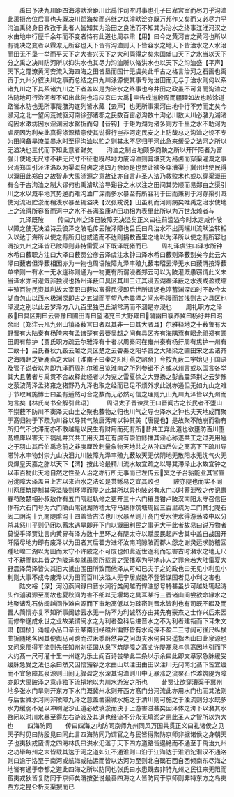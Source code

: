 <!-- { "loadSidebar": true } -->
　　禹曰予决九川距四海濬畎浍距川此禹作司空时事也孔子曰卑宫室而尽力乎沟洫此禹摄帝位后事也夫既决川距海矣而必继之以濬畎浍亦既万邦作乂矣而又必尽力乎沟洫禹终身日孜孜于此者人皆知其为治田之良法而不知其为治水之终事江淮河汉之水由地中行歴千余年而不变者恃有此道也周恭肃【用】曰今之黄河古之黄河也所以有徙决之变者以霖潦无所容也天下皆有沟洫则天下皆容水之地天下皆治水之人水治而田无不垦一举而平天下之大害兴天下之大利両得之矣朱国盛曰天下之水当以天下分之禹之决川防河所以抑洪水也其尽力沟洫所以偹洪水也以天下之沟洫盛【平声】天下之霪潦黄河安流入海四海之田皆垦而国计无虞矣此千古之格言治河之石画也禹贡于九州分叙决川之事而总结之曰九川涤源使其事专为治田而无与于治水则何以系诸九川之下其系诸九川之下者盖以是为治水之终事也今井田之政虽不可复而沟洫之法随地可行治河者不知出此何也冯应京曰大禹圭告成迨殷周而疆理如故也畛涂道路皆水防也无所事隄潴沟遂列皆水藏【去声】也无所事渠河由地中行不劳而定矣今濒河之北一望闲荒诚驱河南徐邳诸郡之民数百亩必沟数十沟必川数大川必潴为湖渚沟因水漱坊因水淫渊因水罄折而句【音钩】于矩为湖为渚多则方千里之水不助河为虐反因为利矣此真得涤源精意使其说得行岂非河定民安之上防哉总之沟洫之设不专为田间备旱潦盖暴水时至得沟洫以贮之则其水不尽归于河此急来缓受之法河之所以无溢决也三代而下知此意者鲜矣
　　沟洫之制占地颇多商鞅之所以开阡陌者为富强计使地无尺寸不耕无尺寸不征也旣尽地力废沟洫则膏壤变为舄卤而穿渠灌溉之事兴焉郑国引泾注洛以为渠溉舄卤之地四万余顷是也贾让欲多穿漕渠于冀州地使民得以溉田此郑白之故智非大禹涤源之意故让亦自言非圣人法乃救败术也或以穿渠溉田有合于古沟洫之制大谬何也禹濬畎浍导谿谷之水以注之田间其势顺而易郑白之渠引川之水以溉平地其势逆而难沟洫广深雨多水暴至有所容利于田而兼利于河穿渠引溉使河流迟贮淤而稍浅水暴至辄溢决【汉张戎说】田虽利而河则病矣唯禹之治水使地上之流得所容畜而河中之水不甚满盈康功田功相为表里此所以为万世永赖者与
　　九泽既陂
　　传曰九州之泽已陂障无决溢矣正义曰往前滥溢今时水定咸作陂以障之使无决溢诗云彼泽之陂毛传云陂泽障也吕氏曰凡治水不出两端川流畎浍转相入以达于海所以使之有所归也或逺而不达则捐数百里之地以为泽所以使之有所容也渭按九州之泽皆已陂障则非特雷夏以下既泽既猪而已
　　周礼泽虞注曰泽水所钟水希曰薮职方注曰大泽曰薮贾公彦云泽虞注水钟曰泽水希曰薮则泽薮别矣今此云大泽曰薮者但泽薮相因亦为一物也周语陂障九泽丰殖九薮韦昭云泽无水曰薮渭按泽薮单举则一有水一无水连称则通为一物更有所谓浸者郑云可以为陂灌溉愚窃谓此义未当泽水亦可灌溉非独浸也扬州泽薮曰具区其川三江其浸五湖葢泽薮之水浅或盈或缩丰殖百物民资其利故太宰职曰薮以富得民浸即后世所谓湖也渟蓄渊深四时不改今太湖自包山以西水极渊深即古之五湖而平望八赤震泽之间水弥漫而甚浅则古之具区也泽浸之别以此云梦泽方八九百里独巴丘湖常满而不涸是亦浸也
　　周礼职方之泽薮曰具区荆曰云瞢豫曰圃田青曰望诸兖曰大野雍曰蒲幽曰貕养冀曰杨纡并曰昭余祁【郑注云凡九州山镇泽薮言曰者以其非一曰其大者耳】尔雅释地之十薮鲁有大野晋有大陆秦有杨陓宋有孟诸楚有云瞢吴越之间有具区齐有海隅燕有昭余祁郑有圃田周有焦护【贾氏职方疏云尔雅泽有十者以周秦同在雍州秦有杨纡周有焦护一州有二故十】吕氏春秋九薮云越之具区楚之云瞢秦之阳华晋之大陆梁之圃田宋之孟诸齐之海隅赵之钜鹿燕之大昭【淮南子曰秦之阳纡燕之昭余】今按九薮二字始见于国语及管子说者以为即九泽而周礼尔雅吕览淮南之所列参错不齐或以州言或以国言各举其大且著者与禹贡不合故释此经者以为兖之雷夏徐之大野扬之彭蠡震泽荆之云梦豫之荥波菏泽孟猪雍之猪野乃九泽也取之经而已足不烦外求此说亦通但无如九山之难于节取耳施博士曰虽有适然可合之数而无必然可信之理则九山九川九泽皆以九州而为言矣【林氏尚书全解引此语】
　　周语太子晋谏灵王曰晋闻古之长民者不堕山不崇薮不防川不窦泽夫山土之聚也薮物之归也川气之导也泽水之钟也夫天地成而聚于髙归物于下疏为川谷以导其气陂唐汚庳以钟其美【唐隄也】是故聚不阤崩而物有所归气不沈滞而亦不散越是以民生有财用而死有所昔共工弃此道也欲壅防百川堕髙堙庳以害天下祸乱并兴共工用灭其在有虞有崇伯鲧播其淫心称遂共工之过尧用殛之于羽山其后伯禹念前之非度厘改制量象物天地共之从孙四岳佐之髙髙下下疏川导滞钟水丰物封崇九山决汨九川陂障九泽丰殖九薮故天无伏阴地无散阳水无沈气火无灾燀皇天嘉之胙以天下【渭】按此论最精川流水故宜疏之以导其滞泽止水故宜钟之以丰百物此天地自然之性圣人治之亦行所无事而已左传云冥之子台骀能业其官宣汾洮障大泽盖自上古以来治水之法如是共鲧易之宜其败也
　　陂亦隄也而实不同川两厓筑隄制其旁溢陂则环泽而隄之此其所以异也陂必有水门以时蓄泄攷之传记夀春芍陂楚相孙叔敖作有五门隋赵轨修之更开三十六门穰县钳卢陂汉南阳太守召信臣作有六石门号为六门陂山隂镜湖防稽太守马臻作筑塘周回三百里疏为二门其北隄石闼二阴沟十九南隄隂沟十四盖皆古法也川水暴至则开髙门受水使水得游荡陂中以分杀其怒川平则仍闭以蓄水遇旱即开下门以溉田利民之事无大于此者故易曰说万物者莫说乎泽贾让言内黄界有泽方数十里环之有隄太守以赋民民起庐舍其中盖自战国开阡陌尽地力即有废泽以为田者其后翟方进坏汝南鸿隙陂而郡人怨之谢灵运求防稽回踵岯崲二湖以为田而太守不许陂之不可废也如此近世逐利而忘害古时潴水之地无尺寸不耕而昧其昔之为陂泽矣就禹贡所载言之荥播塞为平地非人之罪余若大陆雷夏大野震泽菏泽皆失其旧大抵由围田所致而他泽从可知已夫子之论政也曰无见小利见小利则大事不成今废泽以为田而百川决溢人无宁居嵗数不登皆谋国者见小利之害也
　　陆文裕【深】河汾燕间録曰晋水涧行类闽越而悍浊怒号特甚虽步可越处辄起涛头作漰湃源至髙故也夏秋间为害不细以无堰堨之具耳某行三晋诸山间尝欲命縁水之地聚诸乱石仿闽越间作滩自源而下审地髙低以为疎密则晋水皆利也有司既不暇及而晋人简惰亦复不知所事闽谚云水无一防不为利诚然亦由其先有豪杰之士作兴后来因而修举遂成永世之业故某谓闽水之为利者盈科后进晋水之不为利者建瓴而下耳朱文肃【国桢】涌幢小品曰辛丑某南归经磁州徧野皆有水沟深不盈二三寸阔可径尺纵横曲折随地各因其便舆马可跨而过禾黍蔚然异之问舆夫水何自来遥指西山曰此泉源也又问泉那得平流则先任知州刘征国从泉下筑隄障之髙丈许隄髙泉与俱髙因地引而下大约髙一尺可灌十里一州遂为乐土阎百诗尝举此二条以示余曰此即文章家急脉缓受缓脉急受之法也余曰然又因悟谿谷之水由山以注田由田以注川无问南北髙下皆宜缓而不宜急障其泉源则田间无骤盈之水深其沟洫则川中无暴涨之流聚石作滩筑隄为障亦即大禹陂泽之意非独下流捐地以为川水游波之所也
　　昔贾让欲穿漕渠于冀州地多张水门旱则开东方下水门溉冀州水则开西方髙门分河流此亦用水门也而其法则与后世减水河同非陂障九泽之意盖凿渠减水施之于清川则可施之于浊流则分水既多水力缓弱不足以冲刷泥沙正道必致填淤而决于上游害滋甚矣因泽体之洿下以潴其水啓闭以时川水暴至得左右游波及其退也经流不分永无填淤之患此圣人之智所以为大也
　　四海防同
　　传曰四海之内防同京师九州同风万国共贯正义曰礼诸侯之见天子时见曰防殷见曰同此言四海防同乃谓官之与民皆得聚防京师非据诸侯之身朝天子也夷狄戎蛮谓之四海林氏曰洪水汜滥于天下四方道路皆遏絶而不通至于禹治九州之功毕每州之末皆载其达于河之道如江不通淮则曰沿于江海达于淮泗沱潜汉不通洛则曰逾于洛至于南河或航海或陆运而皆以达河为至则北自碣石西自西倾南东尽海之地皆有通于帝都之道此四海之所以防同也张氏曰水患既去非特九州之民往来无阻而蛮夷戎狄皆复防同于京师矣渭按张说最善四海之人皆防同于京师则非特东方之岛夷西方之昆仑析支渠搜而已
